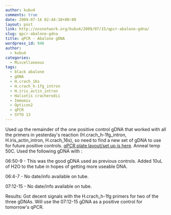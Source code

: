 ```yaml
---
author: kubu4
comments: true
date: 2009-07-16 02:44:10+00:00
layout: post
link: http://onsnetwork.org/kubu4/2009/07/15/qpcr-abalone-gdna/
slug: qpcr-abalone-gdna
title: qPCR - Abalone gDNA
wordpress_id: 946
author:
  - kubu4
categories:
  - Miscellaneous
tags:
  - black abalone
  - gDNA
  - H.crach_16s
  - H.crach_h-1fg_intron
  - H.iris_actin_intron
  - Haliotis cracherodii
  - Immomix
  - Opticon2
  - qPCR
  - SYTO 13
---
```


Used up the remainder of the one positive control gDNA that worked with all the primers in yesterday's reaction (H.crach_h-1fg_intron, H.iris_actin_intron, H.crach_16s), so need to find a new set of gDNA to use for future positive controls. [qPCR plate layout/set up is here](http://eagle.fish.washington.edu/Arabidopsis/Notebook%20Workup%20Files/20090715-01.jpg). Anneal temp 50C. Used the following gDNA with :

06:50-9 - This was the good gDNA used as previous controls. Added 10uL of H2O to the tube in hopes of getting more useable DNA.

06:4-7 - No date/info available on tube.

07:12-15 - No date/info available on tube.

Results: Got decent signals with the H.crach_h-1fg primers for two of the three gDNAs. Will use the 07:12-15 gDNA as a positive control for tomorrow's qPCR.
